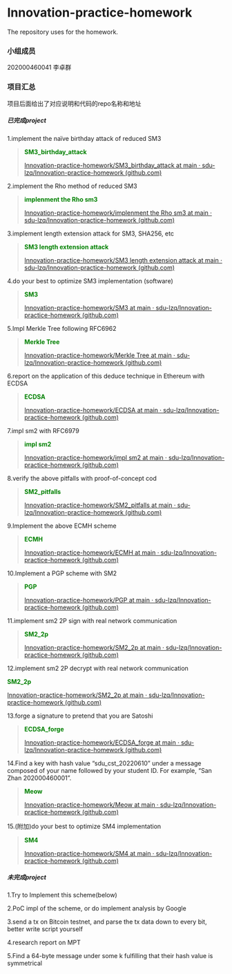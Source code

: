# Innovation-practice-homework

The repository uses for the homework.

### 小组成员

202000460041 李卓群

### 项目汇总

项目后面给出了对应说明和代码的repo名称和地址

##### 已完成project

1.implement the naïve birthday attack of reduced SM3

> <font color=green>**SM3_birthday_attack**</font>
>
> [Innovation-practice-homework/SM3_birthday_attack at main · sdu-lzq/Innovation-practice-homework (github.com)](https://github.com/sdu-lzq/Innovation-practice-homework/tree/main/SM3_birthday_attack)

2.implement the Rho method of reduced SM3

><font color=green >**implenment the Rho sm3**</font>
>
>[Innovation-practice-homework/implenment the Rho sm3 at main · sdu-lzq/Innovation-practice-homework (github.com)](https://github.com/sdu-lzq/Innovation-practice-homework/tree/main/implenment_the_Rho_sm3)

3.implement length extension attack for SM3, SHA256, etc

><font color=green>**SM3 length extension attack**</font>
>
>[Innovation-practice-homework/SM3 length extension attack at main · sdu-lzq/Innovation-practice-homework (github.com)](https://github.com/sdu-lzq/Innovation-practice-homework/tree/main/SM3_length_extension_attack)

4.do your best to optimize SM3 implementation (software)

> <font color=green>**SM3**</font>
>
> [Innovation-practice-homework/SM3 at main · sdu-lzq/Innovation-practice-homework (github.com)](https://github.com/sdu-lzq/Innovation-practice-homework/tree/main/SM3)

5.Impl Merkle Tree following RFC6962

><font color=green>**Merkle Tree**</font>
>
>[Innovation-practice-homework/Merkle Tree at main · sdu-lzq/Innovation-practice-homework (github.com)](https://github.com/sdu-lzq/Innovation-practice-homework/tree/main/Merkle_Tree)

6.report on the application of this deduce technique in Ethereum with ECDSA

><font color=green>**ECDSA**</font>
>
>[Innovation-practice-homework/ECDSA at main · sdu-lzq/Innovation-practice-homework (github.com)](https://github.com/sdu-lzq/Innovation-practice-homework/tree/main/ECDSA)

7.impl sm2 with RFC6979

><font color=green>**impl sm2**</font>
>
>[Innovation-practice-homework/impl sm2 at main · sdu-lzq/Innovation-practice-homework (github.com)](https://github.com/sdu-lzq/Innovation-practice-homework/tree/main/impl_sm2)

8.verify the above pitfalls with proof-of-concept cod

> <font color =green>**SM2_pitfalls**</font>
>
> [Innovation-practice-homework/SM2_pitfalls at main · sdu-lzq/Innovation-practice-homework (github.com)](https://github.com/sdu-lzq/Innovation-practice-homework/tree/main/SM2_pitfalls)

9.Implement the above ECMH scheme

><font color =green>**ECMH**</font>
>
>[Innovation-practice-homework/ECMH at main · sdu-lzq/Innovation-practice-homework (github.com)](https://github.com/sdu-lzq/Innovation-practice-homework/tree/main/ECMH)

10.Implement a PGP scheme with SM2

> <font color=green>**PGP**</font>
>
> [Innovation-practice-homework/PGP at main · sdu-lzq/Innovation-practice-homework (github.com)](https://github.com/sdu-lzq/Innovation-practice-homework/tree/main/PGP)

11.implement sm2 2P sign with real network communication

> <font color=green>**SM2_2p**</font>
>
> [Innovation-practice-homework/SM2_2p at main · sdu-lzq/Innovation-practice-homework (github.com)](https://github.com/sdu-lzq/Innovation-practice-homework/tree/main/SM2_2p)

12.implement sm2 2P decrypt with real network communication

<font color=green>**SM2_2p**</font>

[Innovation-practice-homework/SM2_2p at main · sdu-lzq/Innovation-practice-homework (github.com)](https://github.com/sdu-lzq/Innovation-practice-homework/tree/main/SM2_2p)

13.forge a signature to pretend that you are Satoshi

> <font color=green>**ECDSA_forge**</font>
>
> [Innovation-practice-homework/ECDSA_forge at main · sdu-lzq/Innovation-practice-homework (github.com)](https://github.com/sdu-lzq/Innovation-practice-homework/tree/main/ECDSA_forge)

14.Find a key with hash value “sdu_cst_20220610” under a message composed of your name followed by your student ID. For example, “San Zhan 202000460001”.

><font color=green>**Meow**</font>
>
>[Innovation-practice-homework/Meow at main · sdu-lzq/Innovation-practice-homework (github.com)](https://github.com/sdu-lzq/Innovation-practice-homework/tree/main/Meow)

15.(附加)do your best to optimize SM4 implementation

><font color=green>**SM4**</font>
>
>[Innovation-practice-homework/SM4 at main · sdu-lzq/Innovation-practice-homework (github.com)](https://github.com/sdu-lzq/Innovation-practice-homework/tree/main/SM4)

##### 未完成project

1.Try to Implement this scheme(below)

2.PoC impl of the scheme, or do implement analysis by Google

3.send a tx on Bitcoin testnet, and parse the tx data down to every bit, better write script yourself

4.research report on MPT

5.Find a 64-byte message under some k fulfilling that their hash value is symmetrical

